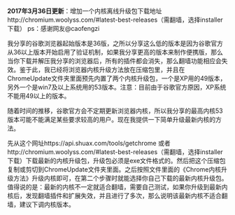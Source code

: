 **2017年3月36日更新**：增加一个内核离线升级包下载地址http://chromium.woolyss.com/#latest-best-releases（需翻墙，选择installer下载） ps：感谢网友@caofengzi 

我分享的谷歌浏览器起始版本是36版，之所以分享这么低的版本是因为谷歌官方从36以上版本开始启用了验证机制，如果我分享更高的版本来制作便携版，那么当你下载并解压我分享的浏览器后，所有的插件都会消失，那么翻墙功能相应会失效。鉴于此，我已经将浏览器内核升级方法放在压缩包里，并且在ChromeUpdate文件夹里面预先内置了两个内核升级包，一个是XP用的49版本，另外一个是win7及以上系统用的53版本。注意：目前由于谷歌官方原因，XP系统不能用49以上的版本。

随着时间的推移，谷歌官方会不定期更新浏览器内核，所以我分享的最高内核53版本可能不能满足某些要求较高的用户。现在我提供一下简单升级最新内核的方法。

先从这个网址https://api.shuax.com/tools/getchrome 或者http://chromium.woolyss.com/#latest-best-releases（需翻墙，选择installer下载）下载最新的内核升级包，升级包必须是exe文件格式的。然后把这个压缩包复制或剪切到ChromeUpdate文件夹里面。之后按照文件里面的《Chrome内核升级方法》升级内核即可，在第二个步骤时就能选择你自己下载的最新内核升级包。值得说的是：最新的内核不一定就适合翻墙，需要自己测试，如果你升级到最新内核后，发现翻墙插件和扩展失效，并且进行了多次，那么说明该最新内核不适合翻墙，建议下调内核版本。